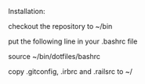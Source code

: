 Installation:

checkout the repository to ~/bin

put the following line in your .bashrc file

source ~/bin/dotfiles/bashrc

copy .gitconfig, .irbrc and .railsrc to ~/